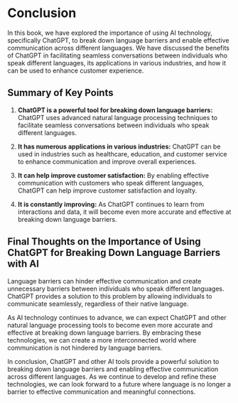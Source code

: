 Conclusion
==========

In this book, we have explored the importance of using AI technology, specifically ChatGPT, to break down language barriers and enable effective communication across different languages. We have discussed the benefits of ChatGPT in facilitating seamless conversations between individuals who speak different languages, its applications in various industries, and how it can be used to enhance customer experience.

Summary of Key Points
---------------------

1. **ChatGPT is a powerful tool for breaking down language barriers:** ChatGPT uses advanced natural language processing techniques to facilitate seamless conversations between individuals who speak different languages.

2. **It has numerous applications in various industries:** ChatGPT can be used in industries such as healthcare, education, and customer service to enhance communication and improve overall experiences.

3. **It can help improve customer satisfaction:** By enabling effective communication with customers who speak different languages, ChatGPT can help improve customer satisfaction and loyalty.

4. **It is constantly improving:** As ChatGPT continues to learn from interactions and data, it will become even more accurate and effective at breaking down language barriers.

Final Thoughts on the Importance of Using ChatGPT for Breaking Down Language Barriers with AI
---------------------------------------------------------------------------------------------

Language barriers can hinder effective communication and create unnecessary barriers between individuals who speak different languages. ChatGPT provides a solution to this problem by allowing individuals to communicate seamlessly, regardless of their native language.

As AI technology continues to advance, we can expect ChatGPT and other natural language processing tools to become even more accurate and effective at breaking down language barriers. By embracing these technologies, we can create a more interconnected world where communication is not hindered by language barriers.

In conclusion, ChatGPT and other AI tools provide a powerful solution to breaking down language barriers and enabling effective communication across different languages. As we continue to develop and refine these technologies, we can look forward to a future where language is no longer a barrier to effective communication and meaningful connections.


